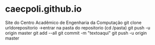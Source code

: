 # caecpoli.github.io
Site do Centro Acadêmico de Engenharia da Computação
git clone urldorepositorio
->entrar na pasta do repositorio (cd /pasta)
git push -u origin master
git add --all
git commit -m "textoaqui"
git push -u origin master
